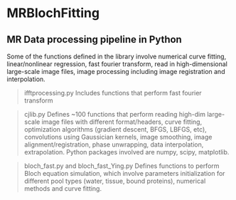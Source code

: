 # MRBlochFitting
## MR Data processing pipeline in Python
Some of the functions defined in the library involve numerical curve fitting, linear/nonlinear regression, fast fourier transform, read in high-dimensional large-scale image files, image processing including image registration and interpolation. 

> ifftprocessing.py
Includes functions that perform fast fourier transform


> cjlib.py
Defines ~100 functions that perform reading high-dim large-scale image files with different format/headers, curve fitting, optimization algorithms (gradient descent, BFGS, LBFGS, etc), convolutions using Gaussician kernels, image smoothing, image alignment/registration, phase unwrapping, data interpolation, extrapolation. Python packages involved are numpy, scipy, matplotlib. 


> bloch_fast.py and bloch_fast_Ying.py
Defines functions to perform Bloch equation simulation, which involve parameters initialization for different pool types (water, tissue, bound proteins), numerical methods and curve fitting. 
